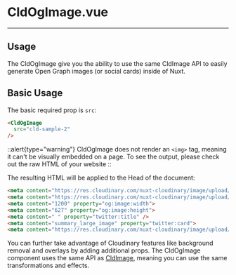 # CldOgImage.vue

---

## Usage

The CldOgImage give you the ability to use the same CldImage API to easily generate Open Graph images (or social cards) inside of Nuxt.

## Basic Usage

The basic required prop is `src`:

```html
<CldOgImage
  src="cld-sample-2"
/>
```

::alert{type="warning"}
CldOgImage does not render an `<img>` tag, meaning it can't be visually embedded on a page. To see the output, please check out the raw HTML of your website
::

The resulting HTML will be applied to the Head of the document:

```html
<meta content="https://res.cloudinary.com/nuxt-cloudinary/image/upload/c_fill,w_2400,h_1254,g_center/c_scale,w_1200/f_jpg/q_auto/cld-sample-2?_a=BBDAACAD0" property="og:image">
<meta content="https://res.cloudinary.com/nuxt-cloudinary/image/upload/c_fill,w_2400,h_1254,g_center/c_scale,w_1200/f_jpg/q_auto/cld-sample-2?_a=BBDAACAD0" property="og:image:secure_url">
<meta content="1200" property="og:image:width">
<meta content="627" property="og:image:height">
<meta content=" " property="twitter:title" />
<meta content="summary_large_image" property="twitter:card">
<meta content="https://res.cloudinary.com/nuxt-cloudinary/image/upload/c_fill,w_2400,h_1254,g_center/c_scale,w_1200/f_webp/q_auto/cld-sample-2?_a=BBDAACAD0" property="twitter:image">
```

You can further take advantage of Cloudinary features like background removal and overlays by adding additional props. The CldOgImage component uses the same API as [CldImage](/components/CldImage), meaning you can use the same transformations and effects.
